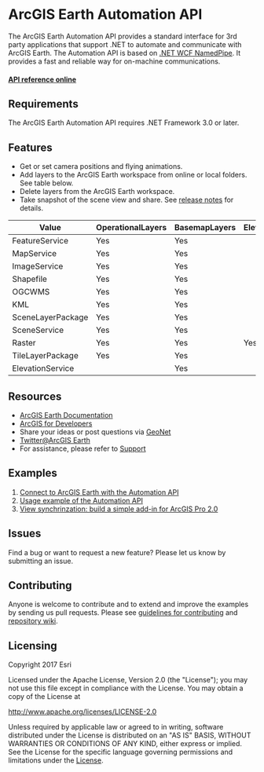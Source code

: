 # ArcGIS Earth Automation API
The ArcGIS Earth Automation API provides a standard interface for 3rd party applications that support .NET to automate and communicate with ArcGIS Earth. The Automation API is based on [.NET WCF NamedPipe](https://msdn.microsoft.com/en-us/library/system.servicemodel.netnamedpipebinding(v=vs.110).aspx). It provides a fast and reliable way for on-machine communications. 

#### [API reference online](http://doc.arcgis.com/en/arcgis-earth/automation-api/wcfnamedpipeipc.htm)


## Requirements
The ArcGIS Earth Automation API requires .NET Framework 3.0 or later.

## Features
* Get or set camera positions and flying animations. 
* Add layers to the ArcGIS Earth workspace from online or local folders. See table below.
* Delete layers from the ArcGIS Earth workspace.
* Take snapshot of the scene view and share.
See [release notes](http://doc.arcgis.com/en/arcgis-earth/automation-api/release-notes.htm) for details.

Value | OperationalLayers | BasemapLayers |ElevationLayers
----| ---- | ---- | ----
FeatureService | Yes | Yes |
MapService | Yes | Yes |
ImageService | Yes | Yes |
Shapefile | Yes | Yes |
OGCWMS | Yes | Yes |
KML | Yes | Yes |
SceneLayerPackage | Yes | Yes |
SceneService | Yes | Yes |
Raster | Yes | Yes | Yes
TileLayerPackage | Yes | Yes |
ElevationService | | Yes

## Resources

* [ArcGIS Earth Documentation](http://doc.arcgis.com/en/arcgis-earth/)
* [ArcGIS for Developers](https://developers.arcgis.com/documentation/#extend)
* Share your ideas or post questions via [GeoNet](https://geonet.esri.com/groups/arcgis-earth)
* [Twitter@ArcGIS Earth](https://twitter.com/arcgisearth?lang=en)
* For assistance, please refer to [Support](http://support.esri.com/en/)

## Examples

1. [Connect to ArcGIS Earth with the Automation API](../../wiki/Connect-to-ArcGIS-Earth)
2. [Usage example of the Automation API](../../wiki/Usage-example-of-the-Automation-API)
3. [View synchrinzation: build a simple add-in for ArcGIS Pro 2.0](../../wiki/View-synchronization)

## Issues
Find a bug or want to request a new feature? Please let us know by submitting an issue.

## Contributing
Anyone is welcome to contribute and to extend and improve the examples by sending us pull requests. Please see [guidelines for contributing](https://github.com/esri/contributing) and [repository wiki](../../wiki).

## Licensing
Copyright 2017 Esri

Licensed under the Apache License, Version 2.0 (the "License");
you may not use this file except in compliance with the License.
You may obtain a copy of the License at

   http://www.apache.org/licenses/LICENSE-2.0

Unless required by applicable law or agreed to in writing, software
distributed under the License is distributed on an "AS IS" BASIS,
WITHOUT WARRANTIES OR CONDITIONS OF ANY KIND, either express or implied.
See the License for the specific language governing permissions and
limitations under the [License](../../blob/master/LICENSE).
